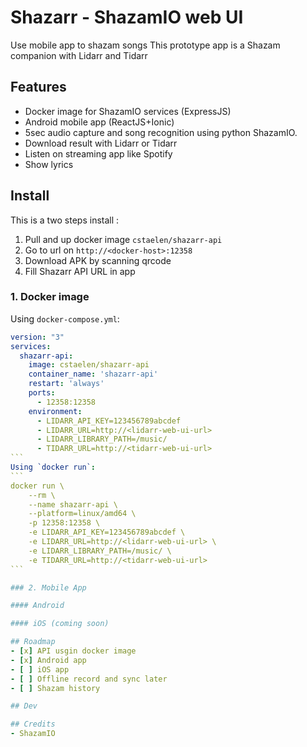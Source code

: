 # Shazarr - ShazamIO web UI
Use mobile app to shazam songs
This prototype app is a Shazam companion with Lidarr and Tidarr 

## Features
- Docker image for ShazamIO services (ExpressJS)
- Android mobile app (ReactJS+Ionic)
- 5sec audio capture and song recognition using python ShazamIO.
- Download result with Lidarr or Tidarr
- Listen on streaming app like Spotify
- Show lyrics

## Install
This is a two steps install :
1. Pull and up docker image `cstaelen/shazarr-api`
2. Go to url on `http://<docker-host>:12358`
3. Download APK by scanning qrcode
4. Fill Shazarr API URL in app

### 1. Docker image
Using `docker-compose.yml`:
````yaml
version: "3"
services:
  shazarr-api:
    image: cstaelen/shazarr-api
    container_name: 'shazarr-api'
    restart: 'always'
    ports:
      - 12358:12358
    environment:
      - LIDARR_API_KEY=123456789abcdef
      - LIDARR_URL=http://<lidarr-web-ui-url>
      - LIDARR_LIBRARY_PATH=/music/
      - TIDARR_URL=http://<tidarr-web-ui-url>
```
Using `docker run`:
```
docker run \
    --rm \
    --name shazarr-api \
    --platform=linux/amd64 \
    -p 12358:12358 \
    -e LIDARR_API_KEY=123456789abcdef \
    -e LIDARR_URL=http://<lidarr-web-ui-url> \
    -e LIDARR_LIBRARY_PATH=/music/ \
    -e TIDARR_URL=http://<tidarr-web-ui-url>
```

### 2. Mobile App

#### Android

#### iOS (coming soon)

## Roadmap
- [x] API usgin docker image
- [x] Android app
- [ ] iOS app
- [ ] Offline record and sync later
- [ ] Shazam history 

## Dev

## Credits
- ShazamIO